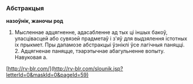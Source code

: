 ### Абстракцыя
**назоўнік, жаночы род**

1. Мысленнае адцягненне, адасабленне ад тых ці іншых бакоў, уласцівасцей або сувязей прадметаў і з'яў для выдзялення істотных іх прыкмет. Пры дапамозе абстракцыі ўзніклі ўсе лагічныя паняцці. 2. Адцягненае паняцце, тэарэтычнае абагульненне вопыту. Навуковая а.

<a rel="author">[http://rv-blr.com/](http://rv-blr.com/slounik.jsp?letterId=0&maskId=0&pageId=59)</a>
